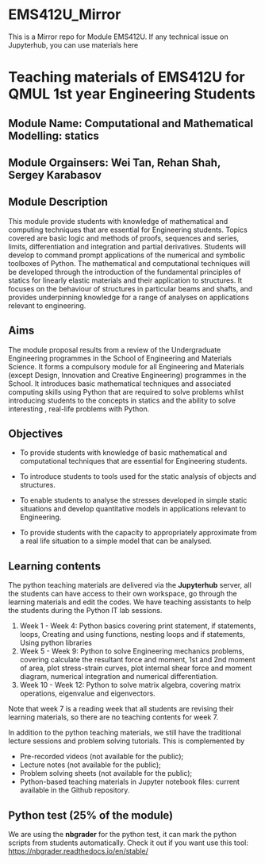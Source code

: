 # EMS412U_Mirror
This is a Mirror repo for Module EMS412U. If any technical issue on Jupyterhub, you can use materials here
# Teaching materials of EMS412U for QMUL 1st year Engineering Students
## Module Name: Computational and Mathematical Modelling: statics
## Module Orgainsers: Wei Tan, Rehan Shah, Sergey Karabasov

## Module Description

This module provide students with knowledge of mathematical and computing techniques that are essential for Engineering students. Topics covered are basic logic and methods of proofs, sequences and series, limits, differentiation and integration and partial derivatives. Students will develop to command prompt applications of the numerical and symbolic toolboxes of Python. The mathematical and computational techniques will be developed through the introduction of the fundamental principles of statics for linearly elastic materials and their application to  structures.  It focuses on the behaviour of structures in particular beams and shafts, and provides underpinning knowledge for a range of analyses on applications relevant to engineering.

## Aims

The module proposal results from a review of the Undergraduate Engineering programmes in the School of Engineering and Materials Science.  It forms a compulsory module for all  Engineering and Materials (except Design, Innovation and Creative Engineering) programmes in the School.  It introduces basic mathematical techniques and associated computing skills using Python that are required to solve problems whilst introducing students to the concepts in statics and the ability to solve interesting , real-life problems with Python.

## Objectives

- To provide students with knowledge of basic mathematical and computational techniques that are essential for Engineering students.

- To introduce students to tools used for the static analysis of objects and structures.

- To enable students to analyse the stresses developed in simple static situations and develop quantitative models in applications relevant to Engineering.

- To provide students with the capacity to appropriately approximate from a real life situation to a simple model that can be analysed.

## Learning contents

The python teaching materials are delivered via the **Jupyterhub** server, all the students can have access to their own workspace, go through the learning materials and edit the codes. We have teaching assistants to help the students during the Python IT lab sessions. 

1. Week 1 - Week 4: Python basics covering print statement, if statements, loops, Creating and using functions, nesting loops and if statements, Using python libraries
2. Week 5 - Week 9: Python to solve Engineering mechanics problems, covering calculate the resultant force and moment, 1st and 2nd moment of area, plot stress-strain curves, plot internal shear force and moment diagram, numerical integration and numerical differentiation. 
3. Week 10 - Week 12: Python to solve matrix algebra, covering matrix operations, eigenvalue and eigenvectors. 

Note that week 7 is a reading week that all students are revising their learning materials, so there are no teaching contents for week 7. 

In addition to the python teaching materials, we still have the traditional lecture sessions and problem solving tutorials. This is complemented by 

- Pre-recorded videos (not available for the public);
- Lecture notes (not available for the public);
- Problem solving sheets (not available for the public);
- Python-based teaching materials in Jupyter notebook files: current available in the Github repository.

## Python test (25% of the module)
We are using the **nbgrader** for the python test, it can mark the python scripts from students automatically. Check it out if you want use this tool: https://nbgrader.readthedocs.io/en/stable/
